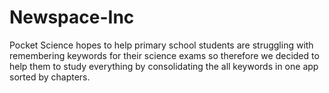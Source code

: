 # Newspace-Inc
Pocket Science hopes to help primary school students are struggling with remembering keywords for their science exams so therefore we decided to help them to study everything by consolidating the all keywords in one app sorted by chapters.
